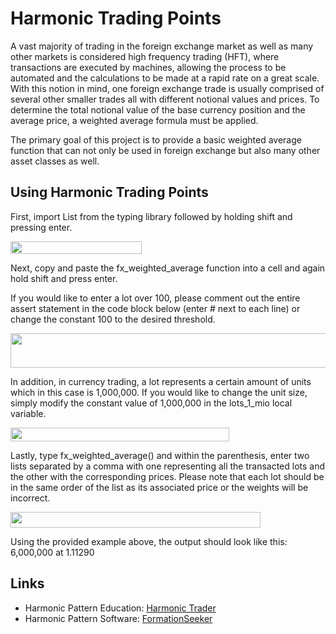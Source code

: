 # Harmonic Trading Points
A vast majority of trading in the foreign exchange market as well as many other markets is  considered high frequency trading (HFT), where transactions are executed by machines, allowing the process to be automated and the calculations to be made at a rapid rate on a great scale.  With this notion in mind, one foreign exchange trade is usually comprised of several other smaller trades all with different notional values and prices.  To determine the total notional value of the base currency position and the average price, a weighted average formula must be  applied.

The primary goal of this project is to provide a basic weighted average function that can not only be used in foreign exchange but also many other asset classes as well.

## Using Harmonic Trading Points
First, import List from the typing library followed by holding shift and pressing enter.

<img src="images/Screen Shot 2019-11-11 at 12.43.27 PM.png" width="210" height="20">

Next, copy and paste the fx_weighted_average function into a cell and again hold shift and press enter.

If you would like to enter a lot over 100, please comment out the entire assert statement in the code block below (enter # next to each line) or change the constant 100 to the desired threshold.

<img src="images/Screen Shot 2019-11-11 at 12.44.52 PM.png" width="550" height="55">

In addition, in currency trading, a lot represents a certain amount of units which in this case is 1,000,000.  If you would like to change the unit size, simply modify the constant value of 1,000,000 in the lots_1_mio local variable.

<img src="images/Screen Shot 2019-11-11 at 12.45.09 PM.png" width="350" height="22">

Lastly, type fx_weighted_average() and within the parenthesis, enter two lists separated by a comma with one representing all the transacted lots and the other with the corresponding prices.  Please note that each lot should be in the same order of the list as its associated price or the weights will be incorrect.

<img src="images/Screen Shot 2019-11-11 at 1.00.08 PM.png" width="400" height="25">

Using the provided example above, the output should look like this: 6,000,000 at 1.11290

## Links
* Harmonic Pattern Education: [Harmonic Trader](https://www.harmonictrader.com/)
* Harmonic Pattern Software: [FormationSeeker](https://www.formationseeker.com/)
